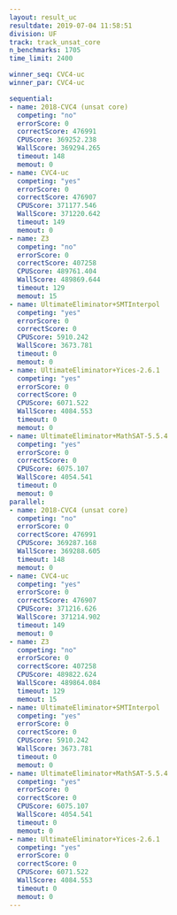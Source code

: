 ```yaml
---
layout: result_uc
resultdate: 2019-07-04 11:58:51
division: UF
track: track_unsat_core
n_benchmarks: 1705
time_limit: 2400

winner_seq: CVC4-uc
winner_par: CVC4-uc

sequential:
- name: 2018-CVC4 (unsat core)
  competing: "no"
  errorScore: 0
  correctScore: 476991
  CPUScore: 369252.238
  WallScore: 369294.265
  timeout: 148
  memout: 0
- name: CVC4-uc
  competing: "yes"
  errorScore: 0
  correctScore: 476907
  CPUScore: 371177.546
  WallScore: 371220.642
  timeout: 149
  memout: 0
- name: Z3
  competing: "no"
  errorScore: 0
  correctScore: 407258
  CPUScore: 489761.404
  WallScore: 489869.644
  timeout: 129
  memout: 15
- name: UltimateEliminator+SMTInterpol
  competing: "yes"
  errorScore: 0
  correctScore: 0
  CPUScore: 5910.242
  WallScore: 3673.781
  timeout: 0
  memout: 0
- name: UltimateEliminator+Yices-2.6.1
  competing: "yes"
  errorScore: 0
  correctScore: 0
  CPUScore: 6071.522
  WallScore: 4084.553
  timeout: 0
  memout: 0
- name: UltimateEliminator+MathSAT-5.5.4
  competing: "yes"
  errorScore: 0
  correctScore: 0
  CPUScore: 6075.107
  WallScore: 4054.541
  timeout: 0
  memout: 0
parallel:
- name: 2018-CVC4 (unsat core)
  competing: "no"
  errorScore: 0
  correctScore: 476991
  CPUScore: 369287.168
  WallScore: 369288.605
  timeout: 148
  memout: 0
- name: CVC4-uc
  competing: "yes"
  errorScore: 0
  correctScore: 476907
  CPUScore: 371216.626
  WallScore: 371214.902
  timeout: 149
  memout: 0
- name: Z3
  competing: "no"
  errorScore: 0
  correctScore: 407258
  CPUScore: 489822.624
  WallScore: 489864.084
  timeout: 129
  memout: 15
- name: UltimateEliminator+SMTInterpol
  competing: "yes"
  errorScore: 0
  correctScore: 0
  CPUScore: 5910.242
  WallScore: 3673.781
  timeout: 0
  memout: 0
- name: UltimateEliminator+MathSAT-5.5.4
  competing: "yes"
  errorScore: 0
  correctScore: 0
  CPUScore: 6075.107
  WallScore: 4054.541
  timeout: 0
  memout: 0
- name: UltimateEliminator+Yices-2.6.1
  competing: "yes"
  errorScore: 0
  correctScore: 0
  CPUScore: 6071.522
  WallScore: 4084.553
  timeout: 0
  memout: 0
---
```

